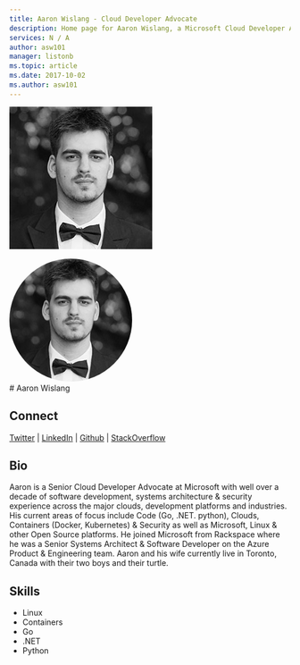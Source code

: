 ```yaml
---
title: Aaron Wislang - Cloud Developer Advocate
description: Home page for Aaron Wislang, a Microsoft Cloud Developer Advocate
services: N / A
author: asw101
manager: listonb
ms.topic: article
ms.date: 2017-10-02
ms.author: asw101
---
```


![Image of Aaron Wislang](media/profiles/aaron-wislang.png)
<div class="cardPadding">
                        <div class="card">
                            <div class="cardImageOuter">
                                <div class="cardImage"><img src="media/profiles/aaron-wislang.png" alt="Picture of Aaron Wislang" data-linktype="internal" style="border-radius:50%;width:220px;height:220px;">
                                  </div></div></div></div>
# Aaron Wislang



## Connect
[Twitter](https://twitter.com/as_w) | [LinkedIn](https://linkedin.com/in/aaron-wislang) | [Github](https://github.com/asw101) | [StackOverflow](https://stackoverflow.com/users/334117/aaron)

## Bio

Aaron is a Senior Cloud Developer Advocate at Microsoft with well over a decade of software development, systems architecture & security experience across the major clouds, development platforms and industries. His current areas of focus include Code (Go, .NET. python), Clouds, Containers (Docker, Kubernetes) & Security as well as Microsoft, Linux & other Open Source platforms. He joined Microsoft from Rackspace where he was a Senior Systems Architect & Software Developer on the Azure Product & Engineering team. Aaron and his wife currently live in Toronto, Canada with their two boys and their turtle.

## Skills

* Linux
* Containers
* Go
* .NET
* Python
